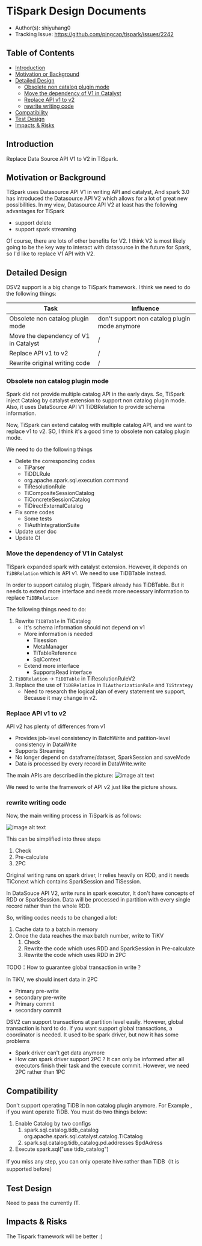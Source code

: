 # TiSpark Design Documents

- Author(s): shiyuhang0
- Tracking Issue: https://github.com/pingcap/tispark/issues/2242

## Table of Contents

* [Introduction](#introduction)
* [Motivation or Background](#motivation-or-background)
* [Detailed Design](#detailed-design)
    * [Obsolete non catalog plugin mode](#obsolete-non-catalog-plugin-mode)
    * [Move the dependency of V1 in Catalyst](#move-the-dependency-of-v1-in-catalyst)
    * [Replace API v1 to v2](#replace-api-v1-to-v2)
    * [rewrite writing code](#rewrite-writing-code)
* [Compatibility](#compatibility)
* [Test Design](#test-design)
* [Impacts & Risks](#impacts--risks)

## Introduction

Replace Data Source API V1 to V2 in TiSpark.

## Motivation or Background

TiSpark uses Datasource API V1 in writing API and catalyst, And spark 3.0 has introduced the Datasource API V2 which allows for a lot of great new possibilities. In my view, Datasource API V2 at least has the following advantages for TiSpark
- support delete
- support spark streaming

Of course, there are lots of other benefits for V2. I think V2 is most likely going to be the key way to interact with datasource in the future for Spark, so I'd like to replace V1 API with V2.

## Detailed Design

DSV2 support is a big change to TiSpark framework. I think we need to do the following things:

| Task                                  | Influence                                     |
|---------------------------------------|-----------------------------------------------|
| Obsolete non catalog plugin mode      | don't support non catalog plugin mode anymore |
| Move the dependency of V1 in Catalyst | /                                             |
| Replace API v1 to v2                  | /                                             | 
| Rewrite original writing code         | /                                             |

### Obsolete non catalog plugin mode
Spark did not provide multiple catalog API in the early days. So, TiSpark inject Catalog by catalyst extension to support non catalog plugin mode. Also, it uses DataSource API V1 TiDBRelation to provide schema information.

Now, TiSpark can extend catalog with multiple catalog API, and we want to replace v1 to v2. SO, I think it's a good time to obsolete non catalog plugin mode.

We need to do the following things
- Delete the corresponding codes
    - TiParser
    - TiDDLRule
    - org.apache.spark.sql.execution.command
    - TiResolutionRule
    - TiCompositeSessionCatalog
    - TiConcreteSessionCatalog
    - TiDirectExternalCatalog
- Fix some codes
    - Some tests
    - TiAuthIntegrationSuite
- Update user doc
- Update CI

### Move the dependency of V1 in Catalyst
TiSpark expanded spark with catalyst extension. However, it depends on `TiDBRelation` which is API v1. We need to use TiDBTable instead.

In order to support catalog plugin, TiSpark already has TiDBTable. But it needs to extend more interface and needs more necessary information to replace `TiDBRelation`

The following things need to do:
1. Rewrite `TiDBTable` in TiCatalog
    - It's schema information should not depend on v1
    - More information is needed
      - Tisession
      - MetaManager
      - TiTableReference
      - SqlContext
    - Extend more interface
      - SupportsRead interface
2. `TiDBRelation` -> `TiDBTable` in TiResolutionRuleV2
3. Replace the use of `TiDBRelation` in `TiAuthorizationRule` and `TiStrategy`
    - Need to research the logical plan of every statement we support, Because it may change in v2.
      
### Replace API v1 to v2
API v2 has plenty of differences from v1
- Provides job-level consistency in BatchWrite and patition-level consistency in DataWrite
- Supports Streaming
- No longer depend on dataframe/dataset, SparkSession and saveMode
- Data is processed by every record in DataWrite.write

The main APIs are described in the picture:
![image alt text](imgs/dsv2.png)

We need to write the framework of API v2 just like the picture shows.

### rewrite writing code
Now, the main writing process in TiSpark is as follows:

![image alt text](imgs/write.png)

This can be simplified into three steps
1. Check
2. Pre-calculate
3. 2PC

Original writing runs on spark driver, Ir relies heavily on RDD, and it needs TiConext which contains SparkSession and TiSession.

In DataSouce API V2, write runs in spark executor, It don't have concepts of RDD or SparkSession. Data will be processed in partition with every single record rather than the whole RDD.

So, writing codes needs to be changed a lot:
1. Cache data to a batch in memory
2. Once the data reaches the max batch number, write to TiKV
    1. Check
    2. Rewrite the code which uses RDD and SparkSession in Pre-calculate
    3. Rewrite the code which uses RDD in 2PC

TODO：How to guarantee global transaction in write？

In TiKV, we should insert data in 2PC
- Primary pre-write
- secondary pre-write
- Primary commit
- secondary commit

DSV2 can support transactions at partition level easily. However, global transaction is hard to do. If you want support global transactions, a coordinator is needed. It used to be spark driver, but now it has some problems
- Spark driver can't get data anymore
- How can spark driver support 2PC ? It can only be informed after all executors finish their task and the execute commit. However, we need 2PC rather than 1PC

## Compatibility

Don't support operating TiDB in non catalog plugin anymore.
For Example , if you want operate TiDB. You must do two things below:
1. Enable Catalog by two configs
   1. spark.sql.catalog.tidb_catalog org.apache.spark.sql.catalyst.catalog.TiCatalog
   2. spark.sql.catalog.tidb_catalog.pd.addresses $pdAdress
2. Execute spark.sql("use tidb_catalog")

If you miss any step, you can only operate hive rather than TiDB（It is supported before）

## Test Design

Need to pass the currently IT.

## Impacts & Risks

The Tispark framework will be better :)
